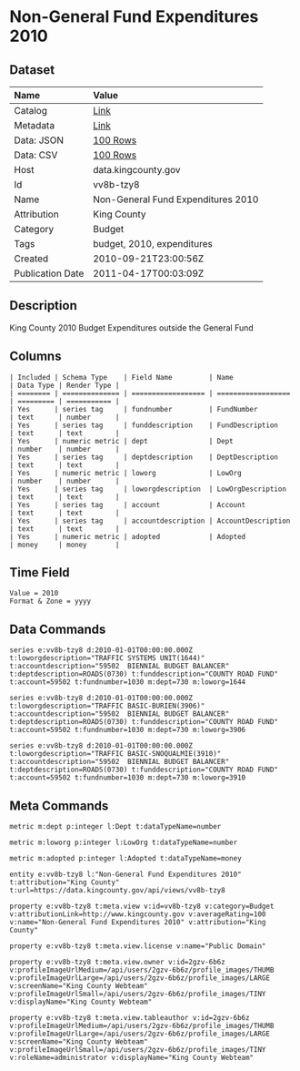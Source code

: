 # Non-General Fund Expenditures 2010

## Dataset

| Name | Value |
| :--- | :---- |
| Catalog | [Link](https://catalog.data.gov/dataset/non-general-fund-expenditures-2010-27947) |
| Metadata | [Link](https://data.kingcounty.gov/api/views/vv8b-tzy8) |
| Data: JSON | [100 Rows](https://data.kingcounty.gov/api/views/vv8b-tzy8/rows.json?max_rows=100) |
| Data: CSV | [100 Rows](https://data.kingcounty.gov/api/views/vv8b-tzy8/rows.csv?max_rows=100) |
| Host | data.kingcounty.gov |
| Id | vv8b-tzy8 |
| Name | Non-General Fund Expenditures 2010 |
| Attribution | King County |
| Category | Budget |
| Tags | budget, 2010, expenditures |
| Created | 2010-09-21T23:00:56Z |
| Publication Date | 2011-04-17T00:03:09Z |

## Description

King County 2010 Budget Expenditures outside the General Fund

## Columns

```ls
| Included | Schema Type    | Field Name         | Name               | Data Type | Render Type |
| ======== | ============== | ================== | ================== | ========= | =========== |
| Yes      | series tag     | fundnumber         | FundNumber         | text      | number      |
| Yes      | series tag     | funddescription    | FundDescription    | text      | text        |
| Yes      | numeric metric | dept               | Dept               | number    | number      |
| Yes      | series tag     | deptdescription    | DeptDescription    | text      | text        |
| Yes      | numeric metric | loworg             | LowOrg             | number    | number      |
| Yes      | series tag     | loworgdescription  | LowOrgDescription  | text      | text        |
| Yes      | series tag     | account            | Account            | text      | text        |
| Yes      | series tag     | accountdescription | AccountDescription | text      | text        |
| Yes      | numeric metric | adopted            | Adopted            | money     | money       |
```

## Time Field

```ls
Value = 2010
Format & Zone = yyyy
```

## Data Commands

```ls
series e:vv8b-tzy8 d:2010-01-01T00:00:00.000Z t:loworgdescription="TRAFFIC SYSTEMS UNIT(1644)" t:accountdescription="59502  BIENNIAL BUDGET BALANCER" t:deptdescription=ROADS(0730) t:funddescription="COUNTY ROAD FUND" t:account=59502 t:fundnumber=1030 m:dept=730 m:loworg=1644

series e:vv8b-tzy8 d:2010-01-01T00:00:00.000Z t:loworgdescription="TRAFFIC BASIC-BURIEN(3906)" t:accountdescription="59502  BIENNIAL BUDGET BALANCER" t:deptdescription=ROADS(0730) t:funddescription="COUNTY ROAD FUND" t:account=59502 t:fundnumber=1030 m:dept=730 m:loworg=3906

series e:vv8b-tzy8 d:2010-01-01T00:00:00.000Z t:loworgdescription="TRAFFIC BASIC-SNOQUALMIE(3910)" t:accountdescription="59502  BIENNIAL BUDGET BALANCER" t:deptdescription=ROADS(0730) t:funddescription="COUNTY ROAD FUND" t:account=59502 t:fundnumber=1030 m:dept=730 m:loworg=3910
```

## Meta Commands

```ls
metric m:dept p:integer l:Dept t:dataTypeName=number

metric m:loworg p:integer l:LowOrg t:dataTypeName=number

metric m:adopted p:integer l:Adopted t:dataTypeName=money

entity e:vv8b-tzy8 l:"Non-General Fund Expenditures 2010" t:attribution="King County" t:url=https://data.kingcounty.gov/api/views/vv8b-tzy8

property e:vv8b-tzy8 t:meta.view v:id=vv8b-tzy8 v:category=Budget v:attributionLink=http://www.kingcounty.gov v:averageRating=100 v:name="Non-General Fund Expenditures 2010" v:attribution="King County"

property e:vv8b-tzy8 t:meta.view.license v:name="Public Domain"

property e:vv8b-tzy8 t:meta.view.owner v:id=2gzv-6b6z v:profileImageUrlMedium=/api/users/2gzv-6b6z/profile_images/THUMB v:profileImageUrlLarge=/api/users/2gzv-6b6z/profile_images/LARGE v:screenName="King County Webteam" v:profileImageUrlSmall=/api/users/2gzv-6b6z/profile_images/TINY v:displayName="King County Webteam"

property e:vv8b-tzy8 t:meta.view.tableauthor v:id=2gzv-6b6z v:profileImageUrlMedium=/api/users/2gzv-6b6z/profile_images/THUMB v:profileImageUrlLarge=/api/users/2gzv-6b6z/profile_images/LARGE v:screenName="King County Webteam" v:profileImageUrlSmall=/api/users/2gzv-6b6z/profile_images/TINY v:roleName=administrator v:displayName="King County Webteam"
```